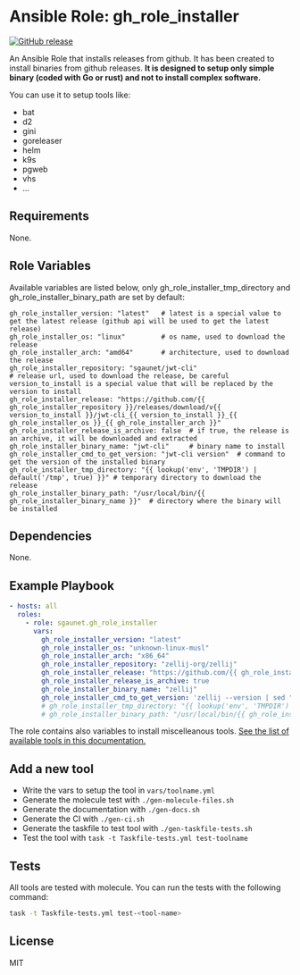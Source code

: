 # Ansible Role: gh_role_installer

[![GitHub release](https://img.shields.io/github/release/sgaunet/ansible-role-gh-release-installer.svg)](https://github.com/sgaunet/ansible-role-gh-release-installer/releases/latest)

An Ansible Role that installs releases from github. It has been created to install binaries from github releases. **It is designed to setup only simple binary (coded with Go or rust) and not to install complex software.**

You can use it to setup tools like:

* bat
* d2
* gini
* goreleaser
* helm
* k9s
* pgweb
* vhs
* ...

## Requirements

None.

## Role Variables

Available variables are listed below, only gh_role_installer_tmp_directory and gh_role_installer_binary_path are set by default:

    gh_role_installer_version: "latest"   # latest is a special value to get the latest release (github api will be used to get the latest release)
    gh_role_installer_os: "linux"         # os name, used to download the release
    gh_role_installer_arch: "amd64"       # architecture, used to download the release
    gh_role_installer_repository: "sgaunet/jwt-cli"
    # release url, used to download the release, be careful version_to_install is a special value that will be replaced by the version to install
    gh_role_installer_release: "https://github.com/{{ gh_role_installer_repository }}/releases/download/v{{ version_to_install }}/jwt-cli_{{ version_to_install }}_{{ gh_role_installer_os }}_{{ gh_role_installer_arch }}"
    gh_role_installer_release_is_archive: false  # if true, the release is an archive, it will be downloaded and extracted
    gh_role_installer_binary_name: "jwt-cli"     # binary name to install
    gh_role_installer_cmd_to_get_version: "jwt-cli version"  # command to get the version of the installed binary
    gh_role_installer_tmp_directory: "{{ lookup('env', 'TMPDIR') | default('/tmp', true) }}" # temporary directory to download the release
    gh_role_installer_binary_path: "/usr/local/bin/{{ gh_role_installer_binary_name }}"  # directory where the binary will be installed


## Dependencies

None.

## Example Playbook

```yaml
- hosts: all
  roles:
    - role: sgaunet.gh_role_installer
      vars:
        gh_role_installer_version: "latest"
        gh_role_installer_os: "unknown-linux-musl"
        gh_role_installer_arch: "x86_64"
        gh_role_installer_repository: "zellij-org/zellij"
        gh_role_installer_release: "https://github.com/{{ gh_role_installer_repository }}/releases/download/v{{ version_to_install }}/zellij-{{ gh_role_installer_arch }}-{{ gh_role_installer_os }}.tar.gz"
        gh_role_installer_release_is_archive: true
        gh_role_installer_binary_name: "zellij"
        gh_role_installer_cmd_to_get_version: 'zellij --version | sed "s#zellij ##g"'
        # gh_role_installer_tmp_directory: "{{ lookup('env', 'TMPDIR') | default('/tmp', true) }}"
        # gh_role_installer_binary_path: "/usr/local/bin/{{ gh_role_installer_binary_name }}"
```

The role contains also variables to install miscelleanous tools. [See the list of available tools in this documentation.](docs/available_tools.md)

## Add a new tool

* Write the vars to setup the tool in `vars/toolname.yml`
* Generate the molecule test with `./gen-molecule-files.sh`
* Generate the documentation with `./gen-docs.sh`
* Generate the CI with `./gen-ci.sh`
* Generate the taskfile to test tool with `./gen-taskfile-tests.sh`
* Test the tool with `task -t Taskfile-tests.yml test-toolname`

## Tests

All tools are tested with molecule. You can run the tests with the following command:

```bash
task -t Taskfile-tests.yml test-<tool-name>
```

## License

MIT
